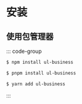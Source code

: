 # 安装

## 使用包管理器

::: code-group

```sh [npm]
$ npm install ul-business
```

```sh [pnpm]
$ pnpm install ul-business
```

```sh [yarn]
$ yarn add ul-business
```

:::
